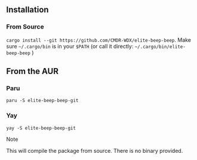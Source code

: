 ## Installation

### From Source
`cargo install --git https://github.com/CMDR-WDX/elite-beep-beep`.
Make sure `~/.cargo/bin` is in your `$PATH` (or call it directly: `~/.cargo/bin/elite-beep-beep` )

## From the AUR

### Paru
```
paru -S elite-beep-beep-git
```
### Yay
```
yay -S elite-beep-beep-git
```

>[!NOTE]
>This will compile the package from source. There is no binary provided. 
